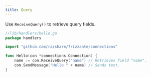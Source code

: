 ```yaml
---
title: Query
---
```


Use `ReceiveQuery()` to retrieve query fields.

```go
//lib/handlers/hello.go
package handlers

import "github.com/razshare/frizzante/connections"

func Hello(con *connections.Connection) {
    name := con.ReceiveQuery("name") // Retrieves field "name".
    con.SendMessage("Hello " + name) // Sends text.
}
```